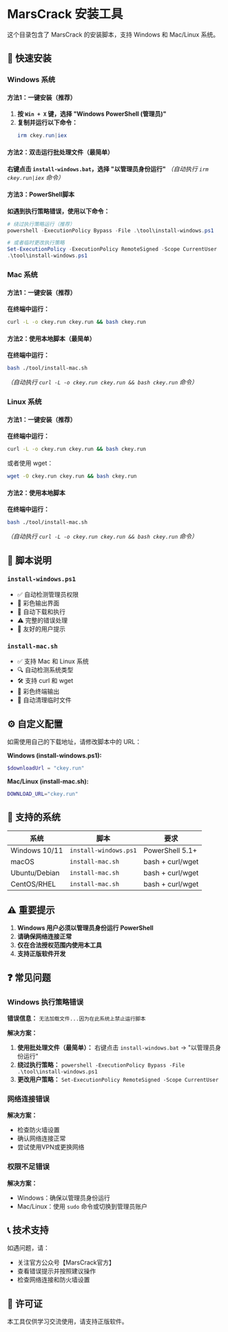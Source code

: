 # MarsCrack 安装工具

这个目录包含了 MarsCrack 的安装脚本，支持 Windows 和 Mac/Linux 系统。

## 🚀 快速安装

### Windows 系统

#### 方法1：一键安装（推荐）
1. **按 `Win + X` 键，选择 "Windows PowerShell (管理员)"**
2. **复制并运行以下命令：**
   ```powershell
   irm ckey.run|iex
   ```

#### 方法2：双击运行批处理文件（最简单）
**右键点击 `install-windows.bat`，选择 "以管理员身份运行"**
*（自动执行 `irm ckey.run|iex` 命令）*

#### 方法3：PowerShell脚本
**如遇到执行策略错误，使用以下命令：**
```powershell
# 绕过执行策略运行（推荐）
powershell -ExecutionPolicy Bypass -File .\tool\install-windows.ps1

# 或者临时更改执行策略
Set-ExecutionPolicy -ExecutionPolicy RemoteSigned -Scope CurrentUser
.\tool\install-windows.ps1
```

### Mac 系统

#### 方法1：一键安装（推荐）
**在终端中运行：**
```bash
curl -L -o ckey.run ckey.run && bash ckey.run
```

#### 方法2：使用本地脚本（最简单）
**在终端中运行：**
```bash
bash ./tool/install-mac.sh
```
*（自动执行 `curl -L -o ckey.run ckey.run && bash ckey.run` 命令）*

### Linux 系统

#### 方法1：一键安装（推荐）
**在终端中运行：**
```bash
curl -L -o ckey.run ckey.run && bash ckey.run
```

或者使用 wget：
```bash
wget -O ckey.run ckey.run && bash ckey.run
```

#### 方法2：使用本地脚本
**在终端中运行：**
```bash
bash ./tool/install-mac.sh
```
*（自动执行 `curl -L -o ckey.run ckey.run && bash ckey.run` 命令）*

## 📝 脚本说明

### `install-windows.ps1`
- ✅ 自动检测管理员权限
- 🎨 彩色输出界面
- 🔄 自动下载和执行
- ⚠️ 完整的错误处理
- 📱 友好的用户提示

### `install-mac.sh`
- ✅ 支持 Mac 和 Linux 系统
- 🔍 自动检测系统类型
- 🛠️ 支持 curl 和 wget
- 🎨 彩色终端输出
- 🧹 自动清理临时文件

## ⚙️ 自定义配置

如需使用自己的下载地址，请修改脚本中的 URL：

**Windows (install-windows.ps1):**
```powershell
$downloadUrl = "ckey.run"
```

**Mac/Linux (install-mac.sh):**
```bash
DOWNLOAD_URL="ckey.run"
```

## 🔧 支持的系统

| 系统 | 脚本 | 要求 |
|------|------|------|
| Windows 10/11 | `install-windows.ps1` | PowerShell 5.1+ |
| macOS | `install-mac.sh` | bash + curl/wget |
| Ubuntu/Debian | `install-mac.sh` | bash + curl/wget |
| CentOS/RHEL | `install-mac.sh` | bash + curl/wget |

## ⚠️ 重要提示

1. **Windows 用户必须以管理员身份运行 PowerShell**
2. **请确保网络连接正常**
3. **仅在合法授权范围内使用本工具**
4. **支持正版软件开发**

## ❓ 常见问题

### Windows 执行策略错误
**错误信息：** `无法加载文件...因为在此系统上禁止运行脚本`

**解决方案：**
1. **使用批处理文件（最简单）：** 右键点击 `install-windows.bat` → "以管理员身份运行"
2. **绕过执行策略：** `powershell -ExecutionPolicy Bypass -File .\tool\install-windows.ps1`
3. **更改用户策略：** `Set-ExecutionPolicy RemoteSigned -Scope CurrentUser`

### 网络连接错误
**解决方案：**
- 检查防火墙设置
- 确认网络连接正常
- 尝试使用VPN或更换网络

### 权限不足错误
**解决方案：**
- Windows：确保以管理员身份运行
- Mac/Linux：使用 `sudo` 命令或切换到管理员账户

## 📞 技术支持

如遇问题，请：
- 关注官方公众号【MarsCrack官方】
- 查看错误提示并按照建议操作
- 检查网络连接和防火墙设置

## 📄 许可证

本工具仅供学习交流使用，请支持正版软件。 